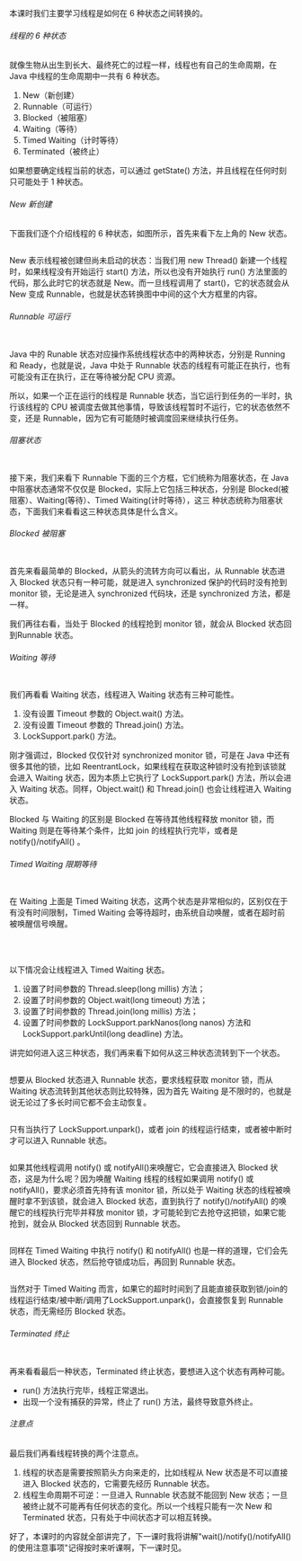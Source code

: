 本课时我们主要学习线程是如何在 6 种状态之间转换的。

###### 线程的 6 种状态

就像生物从出生到长大、最终死亡的过程一样，线程也有自己的生命周期，在 Java 中线程的生命周期中一共有 6 种状态。

1. New（新创建）
2. Runnable（可运行）
3. Blocked（被阻塞）
4. Waiting（等待）
5. Timed Waiting（计时等待）
6. Terminated（被终止）

如果想要确定线程当前的状态，可以通过 getState() 方法，并且线程在任何时刻只可能处于 1 种状态。

###### New 新创建

下面我们逐个介绍线程的 6 种状态，如图所示，首先来看下左上角的 New 状态。

<Image alt="" src="https://s0.lgstatic.com/i/image/M00/80/24/Ciqc1F_QfyaAFXAQAAD1xkYN7RE683.png"/>

New 表示线程被创建但尚未启动的状态：当我们用 new Thread() 新建一个线程时，如果线程没有开始运行 start() 方法，所以也没有开始执行 run() 方法里面的代码，那么此时它的状态就是 New。而一旦线程调用了 start()，它的状态就会从 New 变成 Runnable，也就是状态转换图中中间的这个大方框里的内容。

###### Runnable 可运行

<Image alt="" src="https://s0.lgstatic.com/i/image/M00/80/24/Ciqc1F_Qfy2ACkrLAAD2DLkc2qw212.png"/>

Java 中的 Runable 状态对应操作系统线程状态中的两种状态，分别是 Running 和 Ready，也就是说，Java 中处于 Runnable 状态的线程有可能正在执行，也有可能没有正在执行，正在等待被分配 CPU 资源。

所以，如果一个正在运行的线程是 Runnable 状态，当它运行到任务的一半时，执行该线程的 CPU 被调度去做其他事情，导致该线程暂时不运行，它的状态依然不变，还是 Runnable，因为它有可能随时被调度回来继续执行任务。

###### 阻塞状态

<Image alt="" src="https://s0.lgstatic.com/i/image/M00/80/24/Ciqc1F_QfzOAYoshAAD34kLRebs212.png"/>

接下来，我们来看下 Runnable 下面的三个方框，它们统称为阻塞状态，在 Java 中阻塞状态通常不仅仅是 Blocked，实际上它包括三种状态，分别是 Blocked(被阻塞）、Waiting(等待）、Timed Waiting(计时等待），这三 种状态统称为阻塞状态，下面我们来看看这三种状态具体是什么含义。

###### Blocked 被阻塞

<Image alt="" src="https://s0.lgstatic.com/i/image/M00/80/2F/CgqCHl_QfzmAT3mBAAD1O9cjB1Q393.png"/>

首先来看最简单的 Blocked，从箭头的流转方向可以看出，从 Runnable 状态进入 Blocked 状态只有一种可能，就是进入 synchronized 保护的代码时没有抢到 monitor 锁，无论是进入 synchronized 代码块，还是 synchronized 方法，都是一样。

我们再往右看，当处于 Blocked 的线程抢到 monitor 锁，就会从 Blocked 状态回到Runnable 状态。

###### Waiting 等待

<Image alt="" src="https://s0.lgstatic.com/i/image/M00/80/24/Ciqc1F_Qfz6AROaIAAD0oNZDdx0700.png"/>

我们再看看 Waiting 状态，线程进入 Waiting 状态有三种可能性。

1. 没有设置 Timeout 参数的 Object.wait() 方法。
2. 没有设置 Timeout 参数的 Thread.join() 方法。
3. LockSupport.park() 方法。

刚才强调过，Blocked 仅仅针对 synchronized monitor 锁，可是在 Java 中还有很多其他的锁，比如 ReentrantLock，如果线程在获取这种锁时没有抢到该锁就会进入 Waiting 状态，因为本质上它执行了 LockSupport.park() 方法，所以会进入 Waiting 状态。同样，Object.wait() 和 Thread.join() 也会让线程进入 Waiting 状态。

Blocked 与 Waiting 的区别是 Blocked 在等待其他线程释放 monitor 锁，而 Waiting 则是在等待某个条件，比如 join 的线程执行完毕，或者是 notify()/notifyAll() 。

###### Timed Waiting 限期等待

<Image alt="" src="https://s0.lgstatic.com/i/image/M00/80/2F/CgqCHl_Qf0aASbDHAAD1VJbPv8c632.png"/>

在 Waiting 上面是 Timed Waiting 状态，这两个状态是非常相似的，区别仅在于有没有时间限制，Timed Waiting 会等待超时，由系统自动唤醒，或者在超时前被唤醒信号唤醒。

<br />

<br />

以下情况会让线程进入 Timed Waiting 状态。

1. 设置了时间参数的 Thread.sleep(long millis) 方法；
2. 设置了时间参数的 Object.wait(long timeout) 方法；
3. 设置了时间参数的 Thread.join(long millis) 方法；
4. 设置了时间参数的 LockSupport.parkNanos(long nanos) 方法和 LockSupport.parkUntil(long deadline) 方法。

讲完如何进入这三种状态，我们再来看下如何从这三种状态流转到下一个状态。

<Image alt="" src="https://s0.lgstatic.com/i/image/M00/80/24/Ciqc1F_Qf02ALx3yAAD1Zwrli6c436.png"/>

想要从 Blocked 状态进入 Runnable 状态，要求线程获取 monitor 锁，而从 Waiting 状态流转到其他状态则比较特殊，因为首先 Waiting 是不限时的，也就是说无论过了多长时间它都不会主动恢复。

<Image alt="" src="https://s0.lgstatic.com/i/image/M00/80/24/Ciqc1F_Qf1SABGoMAAD08byRpJo570.png"/>

只有当执行了 LockSupport.unpark()，或者 join 的线程运行结束，或者被中断时才可以进入 Runnable 状态。

<Image alt="" src="https://s0.lgstatic.com/i/image/M00/80/24/Ciqc1F_Qf1qAWZ18AAD0WYzP5nY511.png"/>

如果其他线程调用 notify() 或 notifyAll()来唤醒它，它会直接进入 Blocked 状态，这是为什么呢？因为唤醒 Waiting 线程的线程如果调用 notify() 或 notifyAll()，要求必须首先持有该 monitor 锁，所以处于 Waiting 状态的线程被唤醒时拿不到该锁，就会进入 Blocked 状态，直到执行了 notify()/notifyAll() 的唤醒它的线程执行完毕并释放 monitor 锁，才可能轮到它去抢夺这把锁，如果它能抢到，就会从 Blocked 状态回到 Runnable 状态。

<Image alt="" src="https://s0.lgstatic.com/i/image/M00/80/2F/CgqCHl_Qf1-AWhOjAAD1EwUX7NE880.png"/>

同样在 Timed Waiting 中执行 notify() 和 notifyAll() 也是一样的道理，它们会先进入 Blocked 状态，然后抢夺锁成功后，再回到 Runnable 状态。

<Image alt="" src="https://s0.lgstatic.com/i/image/M00/80/24/Ciqc1F_Qf2SAdJKAAAD1noNKR4M217.png"/>

当然对于 Timed Waiting 而言，如果它的超时时间到了且能直接获取到锁/join的线程运行结束/被中断/调用了LockSupport.unpark()，会直接恢复到 Runnable 状态，而无需经历 Blocked 状态。

###### Terminated 终止

<Image alt="" src="https://s0.lgstatic.com/i/image/M00/80/2F/CgqCHl_Qf2qAPdCTAAD1YUKiI1s598.png"/>

再来看看最后一种状态，Terminated 终止状态，要想进入这个状态有两种可能。

* run() 方法执行完毕，线程正常退出。
* 出现一个没有捕获的异常，终止了 run() 方法，最终导致意外终止。

###### 注意点

最后我们再看线程转换的两个注意点。

1. 线程的状态是需要按照箭头方向来走的，比如线程从 New 状态是不可以直接进入 Blocked 状态的，它需要先经历 Runnable 状态。
2. 线程生命周期不可逆：一旦进入 Runnable 状态就不能回到 New 状态；一旦被终止就不可能再有任何状态的变化。所以一个线程只能有一次 New 和 Terminated 状态，只有处于中间状态才可以相互转换。

好了，本课时的内容就全部讲完了，下一课时我将讲解"wait()/notify()/notifyAll() 的使用注意事项"记得按时来听课啊，下一课时见。
